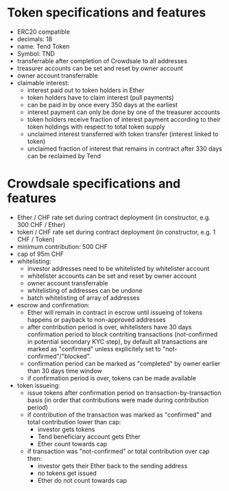 # Token specifications and features
- ERC20 compatible
- decimals: 18
- name: Tend Token
- Symbol: TND
- transferrable after completion of Crowdsale to all addresses
- treasurer accounts can be set and reset by owner account
- owner account transferrable
- claimable interest:
  - interest paid out to token holders in Ether
  - token holders have to claim interest (pull payments)
  - can be paid in by once every 350 days at the earliest
  - interest payment can only be done by one of the treasurer accounts
  - token holders receive fraction of interest payment according to their token holdings with respect to total token supply
  - unclaimed interest transferred with token transfer (interest linked to token)
  - unclaimed fraction of interest that remains in contract after 330 days can be reclaimed by Tend

# Crowdsale specifications and features
- Ether / CHF rate set during contract deployment (in constructor, e.g. 300 CHF / Ether)
- token / CHF rate set during contract deployment (in constructor, e.g. 1 CHF / Token)
- minimum contribution: 500 CHF
- cap of 95m CHF
- whitelisting:
    - investor addresses need to be whitelisted by whitelister account
    - whitelister accounts can be set and reset by owner account
    - owner account transferrable
    - whitelisting of addresses can be undone
    - batch whitelisting of array of addresses
- escrow and confirmation:
    - Ether will remain in contract in escrow until issueing of tokens happens or payback to non-approved addresses
    - after contribution period is over, whitelisters have 30 days confirmation period to block contriting transactions (not-confirmed in potential secondary KYC step), by default all transactions are marked as "confirmed" unless explicitely set to "not-confirmed"/"blocked".
    - confirmation period can be marked as "completed" by owner earlier than 30 days time window
    - if confirmation period is over, tokens can be made available
- token issueing:
    - issue tokens after confirmation period on transaction-by-transaction basis (in order that contributions were made during contribution period)
    - if contribution of the transaction was marked as "confirmed" and total contribution lower than cap:
        - investor gets tokens
        - Tend beneficiary account gets Ether
        - Ether count towards cap
    - if transaction was "not-confirmed" or total contribution over cap then:
        - investor gets their Ether back to the sending address
        - no tokens get issued
        - Ether do not count towards cap
